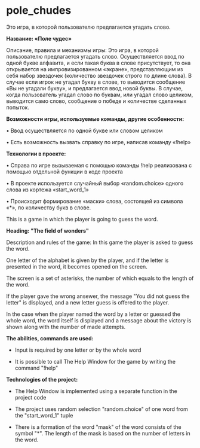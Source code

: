 # pole_chudes
Это игра, в которой пользователю предлагается угадать слово.

**Название: «Поле чудес»**

Описание, правила и механизмы игры: Это игра, в которой пользователю предлагается угадать слово.
Осуществляется ввод по одной букве алфавита, и если такая буква в слове присутствует, то она открывается на импровизированном «экране»,
представляющим из себя набор звездочек (количество звездочек строго по длине слова).
В случае если игрок не угадал букву в слове, то выводится сообщение «Вы не угадали букву», и предлагается ввод новой буквы.
В случае, когда пользователь угадал слово по буквам, или угадал слово целиком, выводится само слово, сообщение о победе и количестве сделанных попыток.

**Возможности игры, используемые команды, другие особенности:**

•	Ввод осуществляется по одной букве или словом целиком

•	Есть возможность вызвать справку по игре, написав команду «!help»

**Технологии в проекте:**

•	Справа по игре вызываемая с помощью команды !help реализована с помощью отдельной функции в коде проекта

•	В проекте используется случайный выбор «random.choice» одного слова из кортежа «start_word_1»

•	Происходит формирование «маски» слова, состоящей из символа «*», по количеству букв в слове.




This is a game in which the player is going to guess the word.

**Heading: "The field of wonders"**

Description and rules of the game: In this game the player is asked to guess the word.

One letter of the alphabet is given by the player, and if the letter is presented in the word, it becomes opened on the screen.

The screen is a set of asterisks, the number of which equals to the length of the word.

If the player gave the wrong ansewer, the message "You did not guess the letter" is displayed, and a new letter guess is offered to the player.

In the case when the player named the word by a letter or guessed the whole word, the word itself is displayed and a message about the victory is shown along with the number of made attempts.

**The abilities, commands are used:**

- Input is required by one letter or by the whole word

- It is possible to call The Help Window for the game by writing the command "!help"

**Technologies of the project:**

- The Help Window is implemented using a separate function in the project code

- The project uses random selection "random.choice" of one word from the "start_word_1" tuple

- There is a formation of the word "mask" of the word consists of the symbol "*". The length of the mask is based on the number of letters in the word.

